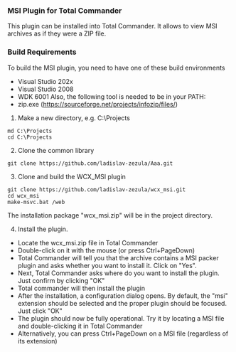 ### MSI Plugin for Total Commander
This plugin can be installed into Total Commander. It allows to view MSI archives as if they were a ZIP file.

### Build Requirements
To build the MSI plugin, you need to have one of these build environments
* Visual Studio 202x
* Visual Studio 2008
* WDK 6001
Also, the following tool is needed to be in your PATH:
* zip.exe (https://sourceforge.net/projects/infozip/files/)

1) Make a new directory, e.g. C:\Projects
```
md C:\Projects
cd C:\Projects
```

2) Clone the common library
```
git clone https://github.com/ladislav-zezula/Aaa.git
```

3) Clone and build the WCX_MSI plugin
```
git clone https://github.com/ladislav-zezula/wcx_msi.git
cd wcx_msi
make-msvc.bat /web
```
The installation package "wcx_msi.zip" will be in the project directory.

4) Install the plugin.
 * Locate the wcx_msi.zip file in Total Commander
 * Double-click on it with the mouse (or press Ctrl+PageDown)
 * Total Commander will tell you that the archive contains a MSI packer plugin
   and asks whether you want to install it. Click on "Yes".
 * Next, Total Commander asks where do you want to install the plugin.
   Just confirm by clicking "OK"
 * Total commander will then install the plugin
 * After the installation, a configuration dialog opens. By default,
   the "msi" extension should be selected and the proper plugin should be focused.
   Just click "OK"
 * The plugin should now be fully operational. Try it by locating a MSI file
   and double-clicking it in Total Commander
 * Alternatively, you can press Ctrl+PageDown on a MSI file (regardless of its extension)
